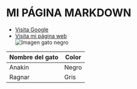 # MI PÁGINA MARKDOWN  
* [Visita Google](https://www.google.com)  
* [Visita mi página web](index.html)    
![Imagen gato negro](/images/imagen_gato_negro.avif)  



| Nombre del gato                          | Color                                   |
|------------------------------------------|-----------------------------------------|
| Anakin                                   | Negro                                   |
| Ragnar                                   | Gris                                    |